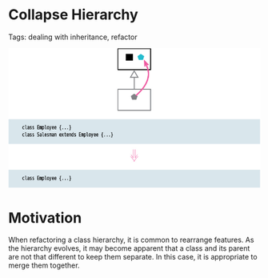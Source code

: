 # Collapse Hierarchy

Tags: dealing with inheritance, refactor

![](Untitled.png)

# Motivation

When refactoring a class hierarchy, it is common to rearrange features. As the hierarchy evolves, it may become apparent that a class and its parent are not that different to keep them separate. In this case, it is appropriate to merge them together.